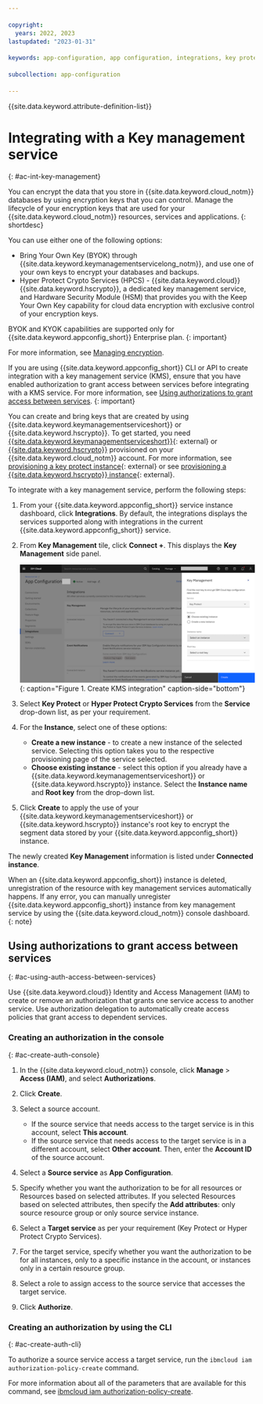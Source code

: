 ```yaml
---

copyright:
  years: 2022, 2023
lastupdated: "2023-01-31"

keywords: app-configuration, app configuration, integrations, key protect, key management, hyper protect, hpcs

subcollection: app-configuration

---
```


{{site.data.keyword.attribute-definition-list}}

# Integrating with a Key management service
{: #ac-int-key-management}

You can encrypt the data that you store in {{site.data.keyword.cloud_notm}} databases by using encryption keys that you can control. Manage the lifecycle of your encryption keys that are used for your {{site.data.keyword.cloud_notm}} resources, services and applications.
{: shortdesc}

You can use either one of the following options:
- Bring Your Own Key (BYOK) through {{site.data.keyword.keymanagementservicelong_notm}}, and use one of your own keys to encrypt your databases and backups.
- Hyper Protect Crypto Services (HPCS) - {{site.data.keyword.cloud}} {{site.data.keyword.hscrypto}}, a dedicated key management service, and Hardware Security Module (HSM) that provides you with the Keep Your Own Key capability for cloud data encryption with exclusive control of your encryption keys.

BYOK and KYOK capabilities are supported only for {{site.data.keyword.appconfig_short}} Enterprise plan.
{: important}

For more information, see [Managing encryption](/docs/app-configuration?topic=app-configuration-ac-managing-encryption).

If you are using {{site.data.keyword.appconfig_short}} CLI or API to create integration with a key management service (KMS), ensure that you have enabled authorization to grant access between services before integrating with a KMS service. For more information, see [Using authorizations to grant access between services](#ac-using-auth-access-between-services).
{: important}

You can create and bring keys that are created by using {{site.data.keyword.keymanagementserviceshort}} or {{site.data.keyword.hscrypto}}. To get started, you need [{{site.data.keyword.keymanagementserviceshort}}](https://cloud.ibm.com/catalog/services/key-protect){: external} or [{{site.data.keyword.hscrypto}}](https://cloud.ibm.com/catalog/services/hyper-protect-crypto-services) provisioned on your {{site.data.keyword.cloud_notm}} account. For more information, see [provisioning a key protect instance](https://cloud.ibm.com/docs/key-protect?topic=key-protect-provision){: external} or see [provisioning a {{site.data.keyword.hscrypto}} instance](/docs/hs-crypto?topic=hs-crypto-get-started){: external}.

To integrate with a key management service, perform the following steps:

1. From your {{site.data.keyword.appconfig_short}} service instance dashboard, click **Integrations**. By default, the integrations displays the services supported along with integrations in the current {{site.data.keyword.appconfig_short}} service.

1. From **Key Management** tile, click **Connect +**. This displays the **Key Management** side panel.

   ![Create KMS integration](images/ac-integrations-kms-create.png "Create KMS integration"){: caption="Figure 1. Create KMS integration" caption-side="bottom"}

1. Select **Key Protect** or **Hyper Protect Crypto Services** from the **Service** drop-down list, as per your requirement.

1. For the **Instance**, select one of these options:
   - **Create a new instance** - to create a new instance of the selected service. Selecting this option takes you to the respective provisioning page of the service selected.
   - **Choose existing instance** - select this option if you already have a {{site.data.keyword.keymanagementserviceshort}} or {{site.data.keyword.hscrypto}} instance. Select the **Instance name** and **Root key** from the drop-down list.

1. Click **Create** to apply the use of your {{site.data.keyword.keymanagementserviceshort}} or {{site.data.keyword.hscrypto}} instance's root key to encrypt the segment data stored by your {{site.data.keyword.appconfig_short}} instance.

The newly created **Key Management** information is listed under **Connected instance**.

When an {{site.data.keyword.appconfig_short}} instance is deleted, unregistration of the resource with key management services automatically happens. If any error, you can manually unregister {{site.data.keyword.appconfig_short}} instance from key management service by using the {{site.data.keyword.cloud_notm}} console dashboard.
{: note}

## Using authorizations to grant access between services
{: #ac-using-auth-access-between-services}

Use {{site.data.keyword.cloud}} Identity and Access Management (IAM) to create or remove an authorization that grants one service access to another service. Use authorization delegation to automatically create access policies that grant access to dependent services.

### Creating an authorization in the console
{: #ac-create-auth-console}

1. In the {{site.data.keyword.cloud_notm}} console, click **Manage** > **Access (IAM)**, and select **Authorizations**.

1. Click **Create**.

1. Select a source account.
   * If the source service that needs access to the target service is in this account, select **This account**.
   * If the source service that needs access to the target service is in a different account, select **Other account**. Then, enter the **Account ID** of the source account.

1. Select a **Source service** as **App Configuration**.

1. Specify whether you want the authorization to be for all resources or Resources based on selected attributes. If you selected Resources based on selected attributes, then specify the **Add attributes**: only source resource group or only source service instance.

1. Select a **Target service** as per your requirement (Key Protect or Hyper Protect Crypto Services).

1. For the target service, specify whether you want the authorization to be for all instances, only to a specific instance in the account, or instances only in a certain resource group.

1. Select a role to assign access to the source service that accesses the target service.

1. Click **Authorize**.

### Creating an authorization by using the CLI
{: #ac-create-auth-cli}

To authorize a source service access a target service, run the `ibmcloud iam authorization-policy-create` command.

For more information about all of the parameters that are available for this command, see [ibmcloud iam authorization-policy-create](/docs/cli?topic=cli-ibmcloud_commands_iam#ibmcloud_iam_authorization_policy_create).
